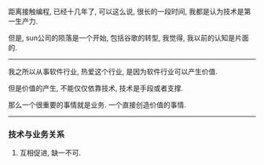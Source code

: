 距离接触编程, 已经十几年了, 可以这么说, 很长的一段时间, 我都是认为技术是第一生产力.

但是, sun公司的陨落是一个开始, 包括谷歌的转型, 我觉得, 我以前的认知是片面的. 

---

我之所以从事软件行业, 热爱这个行业, 是因为软件行业可以产生价值.

但是价值的产生, 不能仅仅依靠技术, 技术是手段或者支撑.

那么一个很重要的事情就是业务. 一个直接创造价值的事情. 

---

### 技术与业务关系
1. 互相促进, 缺一不可.
